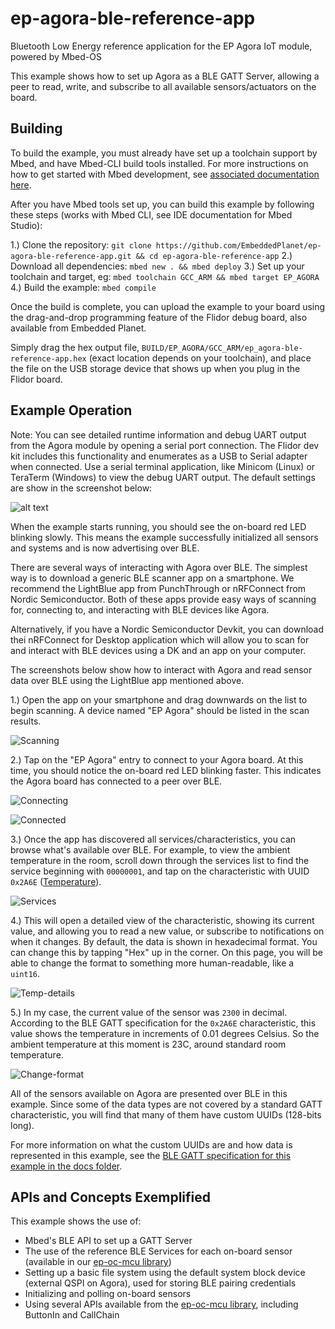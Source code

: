 # ep-agora-ble-reference-app
Bluetooth Low Energy reference application for the EP Agora IoT module, powered by Mbed-OS

This example shows how to set up Agora as a BLE GATT Server, allowing a peer to read, write, and subscribe to all available sensors/actuators on the board.

## Building

To build the example, you must already have set up a toolchain support by Mbed, and have Mbed-CLI build tools installed. For more instructions on how to get started with Mbed development, see [associated documentation here](https://os.mbed.com/docs/mbed-os/v5.14/tools/installation-and-setup.html).

After you have Mbed tools set up, you can build this example by following these steps (works with Mbed CLI, see IDE documentation for Mbed Studio):

1.) Clone the repository: `git clone https://github.com/EmbeddedPlanet/ep-agora-ble-reference-app.git && cd ep-agora-ble-reference-app`
2.) Download all dependencies: `mbed new . && mbed deploy`
3.) Set up your toolchain and target, eg: `mbed toolchain GCC_ARM && mbed target EP_AGORA`
4.) Build the example: `mbed compile`

Once the build is complete, you can upload the example to your board using the drag-and-drop programming feature of the Flidor debug board, also available from Embedded Planet.

Simply drag the hex output file, `BUILD/EP_AGORA/GCC_ARM/ep_agora-ble-reference-app.hex` (exact location depends on your toolchain), and place the file on the USB storage device that shows up when you plug in the Flidor board.

## Example Operation

Note: You can see detailed runtime information and debug UART output from the Agora module by opening a serial port connection.
The Flidor dev kit includes this functionality and enumerates as a USB to Serial adapter when connected. Use a serial terminal application, like Minicom (Linux) or TeraTerm (Windows) to
view the debug UART output. The default settings are show in the screenshot below:

![alt text](https://github.com/EmbeddedPlanet/ep-agora-ble-reference-app/blob/master/docs/imgs/default_serial.JPG "Default Serial Settigs")

When the example starts running, you should see the on-board red LED blinking slowly. This means the example successfully initialized all sensors and systems and is now advertising over BLE.

There are several ways of interacting with Agora over BLE. The simplest way is to download a generic BLE scanner app on a smartphone. 
We recommend the LightBlue app from PunchThrough or nRFConnect from Nordic Semiconductor. Both of these apps provide easy ways
of scanning for, connecting to, and interacting with BLE devices like Agora.

Alternatively, if you have a Nordic Semiconductor Devkit, you can download thei nRFConnect for Desktop application which will allow you to
scan for and interact with BLE devices using a DK and an app on your computer.

The screenshots below show how to interact with Agora and read sensor data over BLE using the LightBlue app mentioned above.

1.) Open the app on your smartphone and drag downwards on the list to begin scanning. A device named "EP Agora" should be listed in the scan results.

![Scanning](https://github.com/EmbeddedPlanet/ep-agora-ble-reference-app/blob/master/docs/imgs/scan.PNG "Scanning for Agora")

2.) Tap on the "EP Agora" entry to connect to your Agora board. At this time, you should notice the on-board red LED blinking faster. This indicates the Agora board has connected to a peer over BLE.

![Connecting](https://github.com/EmbeddedPlanet/ep-agora-ble-reference-app/blob/master/docs/imgs/connecting.PNG)

![Connected](https://github.com/EmbeddedPlanet/ep-agora-ble-reference-app/blob/master/docs/imgs/connected.PNG)

3.) Once the app has discovered all services/characteristics, you can browse what's available over BLE. For example, to view the ambient temperature in the room,
scroll down through the services list to find the service beginning with `00000001`, and tap on the characteristic with UUID `0x2A6E` ([Temperature](https://www.bluetooth.com/specifications/gatt/characteristics/)).

![Services](https://github.com/EmbeddedPlanet/ep-agora-ble-reference-app/blob/master/docs/imgs/services.PNG)

4.) This will open a detailed view of the characteristic, showing its current value, and allowing you to read a new value, or subscribe to notifications on when it changes.
By default, the data is shown in hexadecimal format. You can change this by tapping "Hex" up in the corner. On this page, you will be able to change the format to something
more human-readable, like a `uint16`.

![Temp-details](https://github.com/EmbeddedPlanet/ep-agora-ble-reference-app/blob/master/docs/imgs/temp_details.PNG)

5.) In my case, the current value of the sensor was `2300` in decimal. According to the BLE GATT specification for the `0x2A6E` characteristic, this value shows
the temperature in increments of 0.01 degrees Celsius. So the ambient temperature at this moment is 23C, around standard room temperature.

![Change-format](https://github.com/EmbeddedPlanet/ep-agora-ble-reference-app/blob/master/docs/imgs/change-format.PNG)

All of the sensors available on Agora are presented over BLE in this example. Since some of the data types are not covered by a standard GATT characteristic, you will find that many of them have custom UUIDs (128-bits long).

For more information on what the custom UUIDs are and how data is represented in this example, see the [BLE GATT specification for this example in the docs folder](https://github.com/EmbeddedPlanet/ep-agora-ble-reference-app/blob/master/docs/Agora_BLE_0v5.pdf).

## APIs and Concepts Exemplified

This example shows the use of:

- Mbed's BLE API to set up a GATT Server
- The use of the reference BLE Services for each on-board sensor (available in our [ep-oc-mcu library](https://github.com/EmbeddedPlanet/ep-oc-mcu))
- Setting up a basic file system using the default system block device (external QSPI on Agora), used for storing BLE pairing credentials
- Initializing and polling on-board sensors
- Using several APIs available from the [ep-oc-mcu library](https://github.com/EmbeddedPlanet/ep-oc-mcu), including ButtonIn and CallChain
